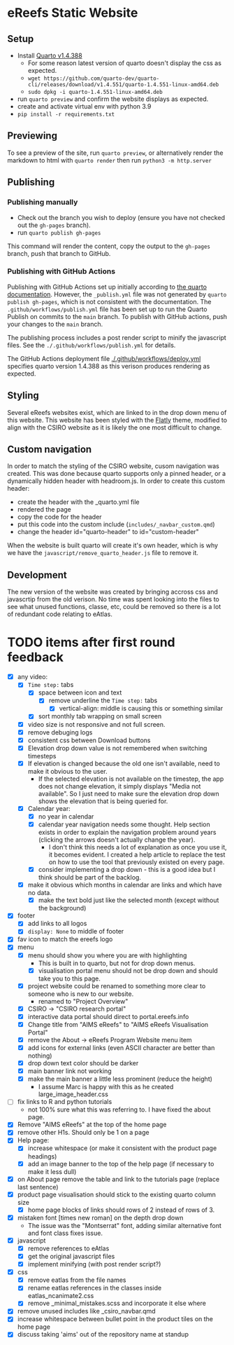# eReefs Static Website

## Setup

- Install [Quarto v1.4.388](https://github.com/quarto-dev/quarto-cli/releases)
  - For some reason latest version of quarto doesn't display the css as expected.
  - `wget https://github.com/quarto-dev/quarto-cli/releases/download/v1.4.551/quarto-1.4.551-linux-amd64.deb`
  - `sudo dpkg -i quarto-1.4.551-linux-amd64.deb`
- run `quarto preview` and confirm the website displays as expected.
- create and activate virtual env with python 3.9
- `pip install -r requirements.txt`

## Previewing

To see a preview of the site, run `quarto preview`, or alternatively render the markdown to html with `quarto render` then run `python3 -m http.server`

## Publishing

### Publishing manually

- Check out the branch you wish to deploy (ensure you have not checked out the `gh-pages` branch).
- run `quarto publish gh-pages`

This command will render the content, copy the output to the `gh-pages` branch, push that branch to GitHub.

### Publishing with GitHub Actions

Publishing with GitHub Actions set up initially according to [the quarto documentation](https://quarto.org/docs/publishing/github-pages#github-action). However, the `_publish.yml` file was not generated by `quarto publish gh-pages`, which is not consistent with the documentation. The `.github/workflows/publish.yml` file has been set up to run the Quarto Publish on commits to the `main` branch. To publish with GitHub actions, push your changes to the `main` branch.

The publishing process includes a post render script to minify the javascript files. See the `./.github/workflows/publish.yml` for details.

The GitHub Actions deployment file [./.github/workflows/deploy.yml](./.github/workflows/deploy.yml) specifies quarto version 1.4.388 as this verison produces rendering as expected.

## Styling

Several eReefs websites exist, which are linked to in the drop down menu of this website. This website has been styled with the [Flatly](https://bootswatch.com/flatly/) theme, modified to align with the CSIRO website as it is likely the one most difficult to change.

## Custom navigation

In order to match the styling of the CSIRO website, cusom navigation was created. This was done because quarto supports only a pinned header, or a dynamically hidden header with headroom.js. In order to create this custom header: 

- create the header with the _quarto.yml file
- rendered the page
- copy the code for the header
- put this code into the custom include (`includes/_navbar_custom.qmd`)
- change the header id="quarto-header" to id="custom-header"

When the website is built quarto will create it's own header, which is why we have the `javascript/remove_quarto_header.js` file to remove it.

## Development

The new version of the website was created by bringing accross css and javascrtip from the old verison. No time was spent looking into the files to see what unused functions, classe, etc, could be removed so there is a lot of redundant code relating to eAtlas.

# TODO items after first round feedback

- [x] any video:
  - [x] `Time step:` tabs
    - [x] space between icon and text
      - [x] remove underline the `Time step:` tabs
        - [x] vertical-align: middle is causing this or something similar
    - [x] sort monthly tab wrapping on small screen
  - [x] video size is not responsive and not full screen.
  - [x] remove debuging logs
  - [x] consistent css between Download buttons
  - [x] Elevation drop down value is not remembered when switching timesteps
  - [x] If elevation is changed because the old one isn't available, need to make it obvious to the user.
    - If the selected elevation is not available on the timestep, the app does not change elevation, it simply displays "Media not available". So I just need to make sure the elevation drop down shows the elevation that is being queried for.
  - [x] Calendar year:
    - [x] no year in calendar
    - [x] calendar year navigation needs some thought. Help section exists in order to explain the navigation problem around years (clicking the arrows doesn't actually change the year).
      - I don't think this needs a lot of explanation as once you use it, it becomes evident. I created a help article to replace the test on how to use the tool that previously existed on every page.
    - [x] consider implementing a drop down - this is a good idea but I think should be part of the backlog.
  - [x] make it obvious which months in calendar are links and which have no data.
    - [x] make the text bold just like the selected month (except without the background)
- [x] footer
  - [x] add links to all logos
  - [x] `display: None` to middle of footer
- [x] fav icon to match the ereefs logo
- [x] menu
  - [x] menu should show you where you are with highlighting
    - This is built in to quarto, but not for drop down menus.
    - [x] visualisation portal menu should not be drop down and should take you to this page.
  - [x] project website could be renamed to something more clear to someone who is new to our website.
    - renamed to "Project Overview"
  - [x] CSIRO -> "CSIRO research portal"
  - [x] interactive data portal should direct to portal.ereefs.info
  - [x] Change title from "AIMS eReefs" to "AIMS eReefs Visualisation Portal"
  - [x] remove the About -> eReefs Program Website menu item 
  - [x] add icons for external links (even ASCII character are better than nothing)
  - [x] drop down text color should be darker
  - [x] main banner link not working
  - [x] make the main banner a little less prominent (reduce the height)
    - I assume Marc is happy with this as he created large_image_header.css
- [ ] fix links to R and python tutorials
  - not 100% sure what this was referring to. I have fixed the about page.
- [x] Remove "AIMS eReefs" at the top of the home page
- [x] remove other H1s. Should only be 1 on a page
- [x] Help page:
  - [x] increase whitespace (or make it consistent with the product page headings)
  - [x] add an image banner to the top of the help page (if necessary to make it less dull)
- [x] on About page remove the table and link to the tutorials page (replace last sentence)
- [x] product page visualisation should stick to the existing quarto column size
  - [x] home page blocks of links should rows of 2 instead of rows of 3.
- [x] mistaken font [times new roman] on the depth drop down
  - The issue was the "Montserrat" font, adding similar alternative font and font class fixes issue.
- [x] javascript
  - [x] remove references to eAtlas
  - [x] get the original javascript files 
  - [x] implement minifying (with post render script?)
- [x] css
  - [x] remove eatlas from the file names
  - [x] rename eatlas references in the classes inside eatlas_ncanimate2.css 
  - [x] remove _minimal_mistakes.scss and incorporate it else where
- [x] remove unused includes like _csiro_navbar.qmd
- [x] increase whitespace between bullet point in the product tiles on the home page
- [x] discuss taking 'aims' out of the repository name at standup
